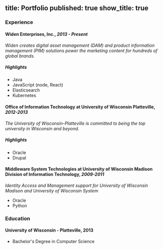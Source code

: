 title: Portfolio
published: true
show_title: true
---

### Experience

#### Widen Enterprises, Inc., _2013 - Present_

_Widen creates digital asset management (DAM) and product information management (PIM) solutions power the marketing content for hundreds of global brands._

##### Highlights

- Java
- JavaScript (node, React)
- Elasticsearch
- Kubernetes

#### Office of Information Technology at University of Wisconsin Platteville, _2012-2013_

_The University of Wisconsin-Platteville is committed to being the top university in Wisconsin and beyond._

##### Highlights

- Oracle
- Drupal

#### Middleware System Technologies at University of Wisconsin Madison Division of Information Technology, _2009-2011_

_Identity Access and Management support for University of Wisconsin Madison and University of Wisconsin System_

- Oracle
- Python

### Education

#### University of Wisconsin - Platteville, 2013

- Bachelor's Degree in Computer Science
